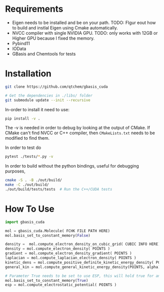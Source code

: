 
# Requirements
- Eigen needs to be installed and be on your path. TODO: FIgur eout how to build and instlal 
Eigen using Cmake automatically.
- NVCC compiler with single NVIDIA GPU. TODO: only works with 12GB or Higher GPU because I fixed the memory.
- Pybind11 
- IOData
- GBasis and Chemtools for tests

# Installation

```bash
git clone https://github.com/qtchem/gbasis_cuda

# Get the dependencies in ./libs/ folder
git submodule update --init --recursive
```

In-order to install it need to use:
```bash
pip install -v . 
```
The -v is needed in order to debug by looking at the output of CMake.
If CMake can't find NVCC or C++ compiler, then `CMakeLists.txt` needs to be modified
to find them.

In order to test do
```bash
pytest ./tests/*.py -v 
```

In order to build without the python bindings, useful for debugging purposes,
```bash
cmake -S . -B ./out/build/
make -C ./out/build/
./out/build/tests/tests  # Run the C++/CUDA tests
```

# How To Use
```python
import gbasis_cuda

mol = gbasis_cuda.Molecule( FCHK FILE PATH HERE)
mol.basis_set_to_constant_memory(False)

density =  mol.compute_electron_density_on_cubic_grid( CUBIC INFO HERE)
density = mol.compute_electron_density( POINTS )
gradient = mol.compute_electron_density_gradient( POINTS )
laplacian = mol.compute_laplacian_electron_density( POINTS )
kinetic_dens = mol.compute_positive_definite_kinetic_energy_density( POINTS )
general_kin = mol.compute_general_kinetic_energy_density(POINTS, alpha)

# Parameter True needs to be set to use ESP, this will hold true for any integrals
mol.basis_set_to_constant_memory(True)
esp = mol.compute_electrostatic_potential( POINTS )
```
